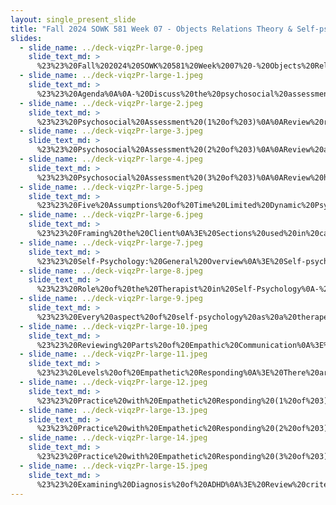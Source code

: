 ```yaml
---
layout: single_present_slide
title: "Fall 2024 SOWK 581 Week 07 - Objects Relations Theory & Self-psychology"
slides:
  - slide_name: ../deck-viqzPr-large-0.jpeg
    slide_text_md: >
      %23%23%20Fall%202024%20SOWK%20581%20Week%2007%20-%20Objects%20Relations%20Theory%20%26%20Self-Psychology%0A%0Atitle:%20Fall%202024%20SOWK%20581%20Week%2007%20-%20Objects%20Relations%20Theory%20%26%20Self-psychology%0Adate:%202024-10-05%2000:02:00%0Alocation:%20Heritage%20University%0Atags:%0A%0A%20%20-%20Heritage%20University%0A%20%20-%20MSW%20Program%0A%20%20-%20SOWK%20581%0A%0Apresentation_video:%20%0Adescription:%20%3E%0A%0AWeek%20seven%20is%20synchronous%20class%20week,%20with%20an%20in-person%20session%20on%20Saturday%20(10/05/27).%20Having%20spent%20time%20in%20class%20looking%20at%20the%20theoretical%20basis%20of%20an%20integrated%20approach%20to%20clinical%20practice,%20the%20assessment%20process,%20biopsychosocial%20assessments,%20the%20DSM-5-TR,%20and%20multicultural%20practice,%20we%20will%20focus%20more%20on%20specific%20practice%20implementations%20within%20the%20integrated%20approach.%20This%20week's%20readings%20include%20two%20chapters%20of%20the%20Cooper%20and%20Granucci%20Lesser%20(2022)%20with%20two%20relational%20psychodynamic%20models,%20object%20relations%20theory%20and%20self-psychology.%0A%0AThe%20learning%20objectives%20this%20week%20include%0A%0A-%20Develop%20an%20appreciation%20of%20the%20evolution%20of%20relational%20psychodynamic%20models%0A-%20Understand%20the%20concepts%20of%20object%20relations%20and%20self-object%0A-%20Discuss%20the%20concept%20of%20trauma%20bonding%0A-%20Apply%20self-psychology%20to%20a%20brief%20group%20intervention%0A-%20Develop%20the%20context%20of%20attachment%20theory%0A-%20Learn%20a%20simple%20model%20for%20sharing%20about%20the%20functions%20of%20the%20brain%0A%0AAgenda%0A-%20Discuss%20the%20psychosocial%20assessment%20assignment%0A-%20Example%20of%20understanding%20and%20applying%20object%20relation%20theory%20to%20a%20client%0A-%20Reviewing%20components%20of%20self-psychology%0A-%20Empathetic%20responding%20practice%0A-%20Examining%20the%20diagnosis%20of%20ADHD%0A%0A%0A
  - slide_name: ../deck-viqzPr-large-1.jpeg
    slide_text_md: >
      %23%23%20Agenda%0A%0A-%20Discuss%20the%20psychosocial%20assessment%20assignment%0A-%20Example%20of%20understanding%20and%20applying%20object%20relation%20theory%20to%20a%20client%0A-%20Reviewing%20components%20of%20self-psychology%0A-%20Empathetic%20responding%20practice%0A-%20Examining%20the%20diagnosis%20of%20ADHD%0A%0A
  - slide_name: ../deck-viqzPr-large-2.jpeg
    slide_text_md: >
      %23%23%20Psychosocial%20Assessment%20(1%20of%203)%0A%0AReview%20rest%20of%20semester%20and%20how%20it%20can%20fit%20in%0A%0A
  - slide_name: ../deck-viqzPr-large-3.jpeg
    slide_text_md: >
      %23%23%20Psychosocial%20Assessment%20(2%20of%203)%0A%0AReview%20assignment%20description%0A%0A**Meta**:%20%20_Points_%20100%20pts%20(20%25%20of%20final%20grade);%20_Deadline_%20%3Cspan%20style%3D%22color:red;%20text-decoration:%20line-through;;%22%3EMonday%2010/07/24%20at%2008:00%20AM%3C/span%3E%20**TBD**;%20_Completion_%20via%20MyHeritage%20Assignments.%0A%0A**Purpose**:%20Assessment%20is%20a%20key%20aspect%20of%20direct%20practice,%20and%20a%20social%20worker's%20ability%20to%20effectively%20engage%20with%20a%20client%20is%20vital%20to%20completing%20a%20meaningful%20assessment.%20Psychosocial%20assessments%20are%20a%20common%20tool%20and%20provide%20a%20framework%20for%20evaluating%20cultural%20factors.%0A%0A**Task**:%20The%20psychosocial%20assessment%20is%20a%20key%20assignment%20for%20SOWK%20581.%20The%20assignment%20is%20one%20of%20the%20building%20blocks%20for%20the%20student's%20case%20study%20paper.%20Students%20will%20demonstrate%20their%20competency%20in%20engagement.%20Heritage's%20MSW%20Program%20includes%20two%20practice%20behaviors%20in%20assessing%20engagement.%20First%20is%20related%20to%20evaluating%20cultural%20factors,%20and%20second%20is%20using%20culturally%20responsive%20engagement%20methods.%0A%0AFor%20this%20assignment,%20students%20will%20conduct%20a%20psychosocial%20assessment%20with%20a%20client%20they%20are%20using%20in%20their%20case%20study.%20The%20final%20product%20will%20have%20two%20broad%20components.%20The%20majority%20of%20the%20content%20will%20be%20the%20actual%20evaluation%20documentation.%20Cooper%20and%20Granucci%20Lesser%20(2022)%20include%20a%20discussion%20regarding%20the%20implementation%20of%20psychosocial%20assessment.%20Students%20will%20develop%20their%20own%20form%20but%20will%20follow%20the%20headings%20listed%20in%20chapter%20three%20(e.g.,%20Identifying%20Information,%20Referral%20Source,%20Presenting%20Problem,%20cultural/spirituality,%20etc.).%20Students%20can%20use%20the%20same%20chapter's%20section,%20%22The%20Case%20of%20Vincent,%22%20as%20an%20exemplar.%20This%20psychosocial%20assessment%20is%20related%20to%20the%20case%20study%20assignment.%20The%20documentation%20will%20be%20based%20on%20your%20interview%20with%20a%20client%20at%20your%20practicum%20placement.%20The%20second%20component%20is%20a%20section%20at%20the%20end%20reflecting%20on%20the%20experience%20of%20assessing%20the%20client%20and%20how%20you%20built%20meaningful%20engagement%20and%20used%20culturally%20responsive%20methods.%20The%20assessment%20should%20include%20evaluating%20those%20cultural%20factors%20at%20all%20levels%20of%20interaction%20(e.g.,%20individual,%20family,%20groups,%20organizations,%20and%20communities).%20%0A%0A**Success**:%20%20Students%20will%20be%20assessed%20using%20the%20_Psychosocial%20Assessment%20and%20Competency%20Six%20Rubric_.%20A%20successful%20assessment%20will%20include%20following%20documentation%20best%20practices,%20gathering%20comprehensive%20data%20about%20the%20client's%20needs,%20demonstrating%20alignment%20throughout%20the%20assessment,%20and%20following%20the%20assignment%20description.%20Students%20also%20need%20to%20demonstrate%20competency%20in%20evaluating%20cultural%20factors%20and%20using%20culturally%20responsive%20engagement%20strategies.%0A%0A%0A
  - slide_name: ../deck-viqzPr-large-4.jpeg
    slide_text_md: >
      %23%23%20Psychosocial%20Assessment%20(3%20of%203)%0A%0AReview%20highly%20developed%20on%20the%20rubric%0A%0A%0AThe%20_Psychosocial%20Assessment%20and%20Competency%20Six%20Rubric_%20is%20used%20to%20evaluate%20the%20psychosocial%20assessment%20that%20students%20complete%20in%20SOWK%20581.%20it%20serves%20to%20parts.%20First%20is%20evaluates%20Heritage%20Universities%20Specialized%20Practice%20behavior%20for%20engaging%20with%20clients%20evaluating%20cultural%20factors%20to%20develop%20engagement%20and%20the%20use%20culturally%20responsive%20engagement.%20Second%20it%20evaluates%20the%20assignment%20looking%20at%20best%20practices%20are%20followed%20for%20documentation,%20that%20the%20evaluation%20was%20comprehensive,%20that%20there%20is%20alignment%20throughout%20the%20evaluation,%20and%20the%20assignment%20task%20is%20followed.%0A%0A%7C%20Description%20%7C%20Initial%20%7C%20Emerging%20%7C%20Developed%20%7C%20Highly%20Developed%20%7C%0A%7C---%7C---%7C---%7C---%7C---%7C%0A%7C%20Evaluating%20cultural%20factors%20to%20develop%20engagement%20%7C%20There%20is%20little%20to%20no%20reflection%20on%20cultural%20factors%20and%20no%20apparent%20connection%20to%20building%20engagement%20with%20diverse%20client%20populations.%20Context%20is%20generally%20ignored.%20%7C%20The%20reflection%20makes%20a%20minimal%20attempt%20to%20discuss%20cultural%20factors%20and%20their%20implications%20for%20working%20with%20diverse%20clients.%20Some%20essential%20contextual%20factors%20are%20missing%20or%20underdeveloped.%20%7C%20The%20reflection%20discusses%20cultural%20factors,%20but%20connections%20to%20working%20with%20diverse%20client%20populations%20or%20building%20engagement%20may%20lack%20depth%20or%20clarity.%20Contexts%20are%20mentioned%20but%20not%20fully%20explored.%20%7C%20The%20reflection%20includes%20a%20clear,%20understandable%20discussion%20of%20how%20cultural%20factors%20were%20evaluated.%20It%20connects%20the%20evaluation%20to%20the%20implications%20of%20working%20with%20diverse%20client%20populations%20and%20details%20how%20engagement%20was%20built.%20Contextual%20factors%20such%20as%20family,%20groups,%20organizations,%20and%20communities%20are%20fully%20explored.%20%7C%0A%7C%20Using%20culturally%20responsive%20engagement%20%7C%20The%20reflection%20lacks%20a%20straightforward%20and%20precise%20application%20of%20culturally%20responsive%20methods.%20%7C%20There%20is%20minimal%20evidence%20that%20the%20student%20tailored%20their%20interventions%20to%20promote%20healing%20and%20well-being,%20and%20any%20attempts%20to%20do%20so%20lack%20depth%20or%20clarity.%20The%20reflection%20provides%20little%20consideration%20of%20multiple%20levels%20of%20interaction%20(e.g.,%20individual,%20family,%20groups,%20organizations,%20and%20communities).%20%7C%20The%20reflection%20describes%20using%20culturally%20responsive%20methods%20but%20may%20lack%20specific%20examples%20or%20depth.%20The%20student%20may%20have%20tailored%20their%20interventions%20but%20have%20not%20clearly%20articulated%20them.%20The%20student%20did%20not%20fully%20consider%20multiple%20levels%20of%20interaction%20(e.g.,%20individual,%20family,%20groups,%20organizations,%20and%20communities).%20%7C%20The%20reflection%20comprehensively%20describes%20how%20they%20engaged%20in%20culturally%20responsive%20methods.%20At%20least%20three%20examples%20of%20how%20you%20tailored%20your%20practice%20to%20promote%20healing%20and%20well-being.%20The%20reflection%20highlights%20the%20student's%20ability%20to%20modify%20and%20tailor%20interventions%20at%20multiple%20levels%20(e.g.,%20individual,%20family,%20groups,%20and%20organizations)%20to%20ensure%20the%20client's%20dignity%20and%20empowerment%20throughout%20the%20process.%20%7C%0A%7C%20Documentation%20follows%20best%20practices%20%7C%20The%20psychosocial%20evaluation%20does%20not%20follow%20the%20general%20norms%20for%20clinical%20documentation,%20and%20the%20documentation%20contains%20many%20major%20problems.%20%7C%20The%20psychosocial%20evaluation%20generally%20follows%20the%20norms%20for%20clinical%20documentation%20but%20has%20some%20more%20significant%20errors%20or%20problems%20found%20in%20the%20documentation.%20%7C%20The%20psychosocial%20evaluation%20generally%20follows%20the%20norms%20for%20clinical%20documentation%20but%20has%20a%20couple%20of%20areas%20with%20more%20minor%20errors%20or%20problems.%20%7C%20The%20psychosocial%20evaluation%20follows%20general%20norms%20for%20clinical%20documentation%20in%20how%20it%20is%20written.%20Examples%20include%20using%20professional%20and%20neutral%20language,%20writing%20with%20clarity%20and%20precision,%20balanced%20use%20of%20subjective%20and%20objective%20information%20with%20clear%20distinctions,%20use%20of%20client-centered%20language,%20%20and%20a%20cogent%20organizational%20style.%20%7C%0A%7C%20The%20evaluation%20will%20be%20comprehensive%20gathering%20the%20necessary%20information%20about%20client%20needs%20%7C%20The%20psychosocial%20assessment%20greatly%20lacks%20the%20information%20needed%20for%20a%20comprehensive%20psychosocial%20evaluation.%20%7C%20The%20psychosocial%20assessment%20is%20missing%20one%20or%20two%20of%20the%20required%20sections%20to%20provide%20a%20comprehensive%20evaluation.%20Many%20of%20the%20sections%20seem%20underdescribed%20and%20appear%20to%20be%20missing%20relevant%20information%20that%20should%20have%20been%20gathered.%20%7C%20The%20psychosocial%20assessment%20gathers%20information%20about%20the%20client's%20needs%20in%20all%20required%20areas.%20One%20or%20two%20sections%20are%20underdeveloped%20and%20appear%20to%20be%20missing%20relevant%20information.%20%7C%20The%20information%20gathered%20in%20the%20psychosocial%20evaluation%20will%20provide%20a%20comprehensive%20overview%20of%20the%20client's%20needs.%20It%20will%20include%20information%20collected%20related%20to%20identifying%20information,%20referral%20source,%20presenting%20problem,%20developmental%20assessment,%20family%20background,%20personal%20history,%20medical%20history,%20educational/learning%20history,%20social%20class,%20cultural%20history,%20religion/spiritual,%20mental%20status%20and%20current%20functioning,%20summary,%20recommendations,%20and%20intersection%20client/worker%20relationship.%7C%0A%7C%20The%20evaluation%20contains%20alignment%20and%20develops%20a%20deep%20understanding%20of%20the%20client%20%7C%20There%20is%20a%20lack%20of%20alignment%20between%20what%20is%20presented%20in%20the%20client's%20history/presenting%20problem%20and%20the%20interpretations%20and%20recommendations%20made%20in%20the%20assessment.%20%7C%20The%20assessment%20has%20more%20significant%20problems%20with%20alignment%20between%20the%20client's%20history/presenting%20problem%20and%20the%20interpretations%20and%20recommendations%20made%20in%20the%20evaluation.%20%7C%20The%20assessment%20generally%20aligns%20with%20the%20description%20of%20the%20client's%20history/presenting%20problem%20and%20the%20clinician's%20interpretations%20and%20recommendations.%20There%20are%20some%20minor%20discrepancies,%20where%20it%20appears%20the%20information%20was%20not%20collected%20or%20was%20unnoticed%20by%20the%20writer.%20%7C%20The%20assessment%20develops%20a%20complete%20picture%20of%20the%20client.%20The%20information%20gathered%20about%20the%20client's%20history/presenting%20problem%20sections%20connects%20to%20the%20social%20worker's%20interpretations%20and%20recommendations%20(e.g.,%20mental%20status,%20summary,%20and%20recommendations).%20Any%20significant%20discrepancies%20are%20discussed.%20%7C%0A%7C%20Following%20Assignment%20%7C%20The%20case%20study%20does%20not%20follow%20the%20assignment%20description%20and%20requirements.%20%7C%20The%20case%20study%20somewhat%20follows%20the%20assignment%20description,%20but%20significant%20errors%20exist.%20%7C%20The%20case%20study%20follows%20the%20assignment%20description%20and%20requirements%20but%20has%20minor%20errors.%20%7C%20The%20case%20study%20closely%20follows%20the%20assignment%20description%20and%20requirements.%20%7C%0A%0A%0A
  - slide_name: ../deck-viqzPr-large-5.jpeg
    slide_text_md: >
      %23%23%20Five%20Assumptions%20of%20Time%20Limited%20Dynamic%20Psychotherapy%0A%3E%20There%20are%20five%20basic%20assumptions%20in%20time%20limited%20dynamic%20psychotherapy%20%0A%0A1.%20**Maladaptive%20relationship%20patterns%20are%20learned%20in%20the%20past**:%20Relationships%20with%20early%20caregivers%20will%20become%20organized%20and%20both%20affectively%20and%20cognitively%20encoded%20as%20interpersonal%20schemas%20through%20which%20the%20child,%20and%20later%20the%20adult,%20filters%20the%20world.%0A2.%20**Such%20maladaptive%20patterns%20are%20maintained%20in%20the%20present**:%20Although%20a%20dysfunctional%20interactional%20style%20is%20learned%20in%20childhood,%20it%20must%20be%20supported%20in%20the%20adult's%20current%20life%20for%20the%20interpersonal%20difficulties%20to%20continue.%0A3.%20**Dysfunctional%20relationship%20patterns%20are%20re-enacted%20in%20vivo%20in%20therapy**:%20The%20patient%20interacts%20with%20the%20therapist%20in%20the%20same%20dysfunctional%20way%20that%20characterizes%20her%20interactions%20with%20others%20in%20her%20life%20and%20tries%20to%20enlist%20the%20therapist%20to%20play%20a%20complementary%20role.%0A4.%20**The%20therapeutic%20relationship%20has%20a%20dyadic%20quality**:%20The%20relational-interactionist%20position%20of%20TLDP%20is%20that%20the%20therapist%20will%20experience%20an%20%22interpersonal%20countertransference%22%20that%20involves%20her%20acting%20in%20a%20way%20that%20the%20patient%20expects.%20The%20therapist%20must%20recognize%20this%20replication%20of%20the%20patient's%20earlier%20dysfunctional%20relational%20pattern%20and%20use%20this%20information%20to%20change%20the%20nature%20of%20the%20interaction%20in%20a%20more%20positive%20way.%0A5.%20**The%20TLDP%20focus%20is%20on%20the%20child%20problematic%20relationship%20pattern**:%20The%20emphasis%20in%20TLDP%20is%20on%20assessing%20and%20intervening%20in%20the%20patient's%20most%20pervasive%20and%20problematic%20style%20of%20relating.%0A%0A%0A(Cooper%20%26%20Granucci%20Lesser,%202022)%0A%0A%0A%0A
  - slide_name: ../deck-viqzPr-large-6.jpeg
    slide_text_md: >
      %23%23%20Framing%20the%20Client%0A%3E%20Sections%20used%20in%20case%20example%0A%3E%20%0A%3E%20%3E%20use%20Example%20of%20ML-41901%0A%0A%0AClient%20info%0AHistory%20of%20presenting%20problem%0AFamily%20and%20social%20history%0ACase%20assessment%0AActs%20to%20self%0AExpectations%20of%20others%20reactions%0AActions%20of%20others%20towards%20self%0AActs%20of%20the%20self%20towards%20the%20self%0AGoals%20of%20treatment%0ATreatment%0AWorking%20with%20internal%20blame%20(specific%20client%20problem)%0AWorking%20to%20gain%20Mastery%20of%20abuse%20experience%20(specific%20client%20problem)%0AWorking%20with%20abuse%20experience%20(specific%20client%20problem)%0AWorking%20with%20the%20theraputic%20relationship%0A%0A%0A%0A
  - slide_name: ../deck-viqzPr-large-7.jpeg
    slide_text_md: >
      %23%23%20Self-Psychology:%20General%20Overview%0A%3E%20Self-psychology%20can%20be%20understood%20within%20the%20conceptual%20frame%20of%20developmental%20psychology%20%20with%20links%20to%20attachment;%20mentalization%20(the%20growth%20of%20a%20child's%20capacity%20to%20understand%20interpersonal%20behavior%20in%20terms%20of%20mental%20states;%0A%0A%0A-%20**The%20Self**:%20The%20self%20is%20considered%20the%20core%20of%20an%20individual's%20personality,%20encompassing%20one's%20sense%20of%20identity,%20coherence,%20and%20continuity.%0A-%20**Selfobject%20Needs**:%20Selfobjects%20are%20people%20or%20things%20that%20fulfill%20essential%20psychological%20functions%20for%20the%20self,%20helping%20maintain%20its%20cohesion%20and%20vitality.%0A%0A%09*%20**Mirroring**:%20The%20need%20to%20have%20one's%20abilities%20and%20accomplishments%20recognized%20and%20affirmed%20by%20others.%20This%20validation%20fosters%20self-esteem%20and%20confidence.%0A%09*%20**Idealization**:%20The%20need%20to%20look%20up%20to%20significant%20others%20(parents,%20mentors)%20for%20strength%20and%20guidance.%20Idealizing%20others%20helps%20individuals%20internalize%20values%20and%20standards.%0A%09*%20**Twinship%20(Alter%20Ego)**:%20The%20need%20to%20feel%20a%20sense%20of%20likeness%20or%20belonging%20with%20others.%20This%20connection%20fosters%20a%20sense%20of%20community%20and%20acceptance.%0A%0A%0A(Cooper%20%26%20Granucci%20Lesser,%202022)%0A%0A
  - slide_name: ../deck-viqzPr-large-8.jpeg
    slide_text_md: >
      %23%23%20Role%20of%20the%20Therapist%20in%20Self-Psychology%0A-%20Patient's%20feelings%20are%20viewed%20as%20being%20determined%20by%20past%20experience%20and%20the%20relationship%20with%20the%20therapist%20in%20the%20present%0A-%20Kohut%20suggested%20that%20patients%20come%20to%20therapy%20to%20learn%20to%20self-sooth,%20self-comfort%20and%20self-empathize;%20these%20capabilities%20are%20initially%20provided%20by%20the%20therapist%20as%20the%20self-object%0A-%20Optimal%20frustration:%20minor%20experiences%20of%20the%20therapist's%20empathic%20failures%0A-%20Optimal%20frustration%20experiences%20help%20the%20patient%20learn%20to%20tolerate%20frustration%20and%20cope%20with%20ungratified%20needs%0A-%20Optimal%20frustration%20has%20been%20reframed%20to%20%22optimal%20responsiveness,%22%20which%20stresses%20empathic%20understanding%20as%20fundamental%20to%20the%20therapeutic%20process%0A%0A(Cooper%20%26%20Granucci%20Lesser,%202022)%0A%0A
  - slide_name: ../deck-viqzPr-large-9.jpeg
    slide_text_md: >
      %23%23%20Every%20aspect%20of%20self-psychology%20as%20a%20therapeutic%20approach%20%20is%20framed%20within%20the%20context%20of%20empathy%0A%0A(Cooper%20%26%20Granucci%20Lesser,%202022)%0A%0A
  - slide_name: ../deck-viqzPr-large-10.jpeg
    slide_text_md: >
      %23%23%20Reviewing%20Parts%20of%20Empathic%20Communication%0A%3E%20To%20review,%20that%20is...%0A%0A1.%20Perspective%20taking%20and%20recognizing%20their%20perspective%20as%20truth%0A2.%20Staying%20out%20of%20judgment%0A3.%20Recognizing%20emotion%20in%20other%20people%0A4.%20Communicating%20emotion%20with%20people%0A%0A%0AWhat%20becomes%20challenging%20about%20implementing%20this%3F%0A%0AWiseman,%20T.%20(2007).%20Toward%20a%20holistic%20conceptualization%20of%20empathy%20for%20nursing%20practice.%20Advances%20in%20Nursing%20Science,%2030(3),%20E61%E2%80%93E72.%20https://doi.org/10.1097/01.ANS.0000286630.00011.e3%0A%0A
  - slide_name: ../deck-viqzPr-large-11.jpeg
    slide_text_md: >
      %23%23%20Levels%20of%20Empathetic%20Responding%0A%3E%20There%20are%20three%20levels%20of%20empathetic%20responding...%0A%0A__Surface%20empathy__:%20A%20direct%20reflection%20of%20the%20feelings%20and%20concerns%20that%20the%20clients%20express,%20usually%20using%20the%20same%20vocabulary%0A%0AYou%20are%20feeling%20down.%0A%0A__Reciprocal%20empathy__:%20Focus%20on%20the%20direct%20feelings%20that%20clients%20express%20to%20you,%20but%20extends%20perspective%20taking%20and%20speculate%20about%20feelings%20and%20emotions.%0A%0AYou%20sound%20like%20you%20are%20feeling%20depressed%20and%20like%20you%20don't%20have%20a%20lot%20of%20control.%0A%0A__Additive%20empathy__:%20The%20process%20of%20reflecting%20the%20full%20range%20and%20intensity%20of%20the%20surface%20and%20underlying%20feelings%20that%20a%20client%20conveys%20through%20verbal%20and%20nonverbal%20communication%20%0A%0AIncludes%20high%20levels%20of%20inatimate%20sharing%20from%20client%20and%20well%20developed%20assessment%20by%20social%20worker%0A%0A(Hepworth%20et%20al.,%202022)%0A%0A%0A%0A
  - slide_name: ../deck-viqzPr-large-12.jpeg
    slide_text_md: >
      %23%23%20Practice%20with%20Empathetic%20Responding%20(1%20of%203)%0A%3E%20Jamal,%2016%20years%20old%0A%0A**Client**:%20Jamal%20has%20recently%20moved%20to%20a%20new%20city%20with%20his%20mother%20after%20his%20parents'%20divorce.%20He%20is%20struggling%20to%20adjust%20to%20his%20new%20school,%20feeling%20isolated%20and%20anxious.%20His%20grades%20have%20dropped,%20and%20he%20has%20become%20withdrawn%20at%20home.%0A%0A**Social%20Worker**:%20The%20a%20school%20social%20worker%20a%20high%20school%20setting.%20Jamal's%20name%20came%20up%20in%20a%20report%20showing%20his%20grades%20have%20dropped.%20You%20pulled%20him%20from%20classto%20see%20how%20you%20can%20support%20him.%20One%20objective%20you%20will%20have%20is%20to%20help%20Jamal%20navigate%20his%20emotional%20and%20academic%20challenges.%0A%0A%0A
  - slide_name: ../deck-viqzPr-large-13.jpeg
    slide_text_md: >
      %23%23%20Practice%20with%20Empathetic%20Responding%20(2%20of%203)%0A%3E%20Sarah,%2035%20years%20old%0A%0A**Client**:%20Sarah%20is%20a%20survivor%20of%20domestic%20violence%20who%20has%20recently%20left%20an%20abusive%20relationship.%20She%20is%20feeling%20conflicted%20about%20her%20decision,%20as%20she%20still%20loves%20her%20partner%20and%20is%20unsure%20how%20to%20move%20forward%20with%20her%20life.%0A%0A**Social%20Worker**:%20The%20social%20worker%20is%20a%20case%20manager%20at%20a%20domestic%20violence%20shelter.%20Sarah%20has%20been%20living%20at%20the%20shelter%20for%20a%20few%20days%20and%20is%20starting%20to%20settle%20in.%20You've%20pulled%20Sarah%20in%20for%20an%20individual%20meeting%20to%20start%20developing%20a%20plan.%20Your%20objective%20is%20to%20work%20with%20Sarah%20to%20provide%20emotional%20support%20and%20safety%20planning%20for%20her%20future.%0A%0A%0A
  - slide_name: ../deck-viqzPr-large-14.jpeg
    slide_text_md: >
      %23%23%20Practice%20with%20Empathetic%20Responding%20(3%20of%203)%0A%3E%20Jasmine,%2017%20years%20old%0A%0A**Client**:%20Jasmine%20is%20a%20high%20school%20student%20who%20recently%20experienced%20the%20sudden%20death%20of%20her%20best%20friend%20in%20a%20car%20accident.%20She%20is%20struggling%20with%20grief%20and%20guilt%20and%20has%20difficulty%20expressing%20her%20emotions%20to%20those%20around%20her.%0A%0A**Social%20Worker**:%20The%20social%20worker%20is%20a%20therapist%20at%20a%20local%20couseling%20agency.%20You%20have%20been%20working%20with%20Jasmine%20before%20the%20accident%20and%20have%20a%20positive%20rapport%20with%20her.%20You%20will%20be%20aiming%20to%20support%20Jasmine%20to%20express%20her%20emotions%20after%20her%20friend's%20death.%0A%0A
  - slide_name: ../deck-viqzPr-large-15.jpeg
    slide_text_md: >
      %23%23%20Examining%20Diagnosis%20of%20ADHD%0A%3E%20Review%20criteria%20in%20the%20DSM-5-TR%20and%20Small%20Group%20Discussion%20of%20relationship%20with%20Self-Psychology%0A%0A%0A%3E%20When%20a%20child%20is%20not%20able%20to%20make%20sense%20of%20her%20experiences,%20and%20when%20there%20is%20additionally%20a%20discordance%20between%20the%20personal%20meanings%20the%20child%20ascribes%20to%20her%20experiences%20and%20the%20beliefs%20others%20(including%20parents,%20family%20members,%20and%20educators)%20have%20about%20the%20child's%20experiences,%20the%20child%20becomes%20vulnerable%20to%20problems%20ranging%20from%20struggles%20with%20self-esteem%20to%20disorders%20of%20the%20self.%20Treatment%20of%20children%20with%20learning%20disorders%20from%20a%20self-psychological%20perspective%20revolves%20around%20the%20centrality%20of%20the%20child's%20self-experience.%20This%20includes%20working%20with%20children%20(and%20their%20caregivers)%20to%20identify%20the%20development%20of%20maladaptive%20defenses%20before%20they%20become%20part%20of%20the%20structure%20of%20the%20personality.%20(Cooper%20%26%20Granucci%20Lesser,%202022,%20p.%20100)%0A%0A
---
```

